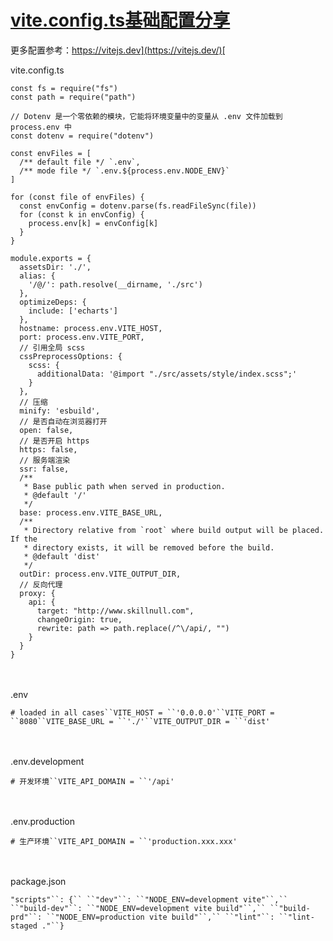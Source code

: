 # [vite.config.ts基础配置分享](https://www.cnblogs.com/Man-Dream-Necessary/p/13725049.html)

更多配置参考：[https://vitejs.dev](https://vitejs.dev/)[
](https://github.com/vitejs/vite/blob/master/src/node/config.ts)

vite.config.ts

```
const fs = require("fs")
const path = require("path")

// Dotenv 是一个零依赖的模块，它能将环境变量中的变量从 .env 文件加载到 process.env 中
const dotenv = require("dotenv")

const envFiles = [
  /** default file */ `.env`,
  /** mode file */ `.env.${process.env.NODE_ENV}`
]

for (const file of envFiles) {
  const envConfig = dotenv.parse(fs.readFileSync(file))
  for (const k in envConfig) {
    process.env[k] = envConfig[k]
  }
}

module.exports = {
  assetsDir: './',
  alias: {
    '/@/': path.resolve(__dirname, './src')
  },
  optimizeDeps: {
    include: ['echarts']
  },
  hostname: process.env.VITE_HOST,
  port: process.env.VITE_PORT,
  // 引用全局 scss
  cssPreprocessOptions: {
    scss: {
      additionalData: '@import "./src/assets/style/index.scss";'
    }
  },
  // 压缩
  minify: 'esbuild',
  // 是否自动在浏览器打开
  open: false,
  // 是否开启 https
  https: false,
  // 服务端渲染
  ssr: false,
  /**
   * Base public path when served in production.
   * @default '/'
   */
  base: process.env.VITE_BASE_URL,
  /**
   * Directory relative from `root` where build output will be placed. If the
   * directory exists, it will be removed before the build.
   * @default 'dist'
   */
  outDir: process.env.VITE_OUTPUT_DIR,
  // 反向代理
  proxy: {
    api: {
      target: "http://www.skillnull.com",
      changeOrigin: true,
      rewrite: path => path.replace(/^\/api/, "")
    }
  }
}
```

　　

.env

```
# loaded in all cases``VITE_HOST = ``'0.0.0.0'``VITE_PORT = ``8080``VITE_BASE_URL = ``'./'``VITE_OUTPUT_DIR = ``'dist'
```

　　

.env.development

```
# 开发环境``VITE_API_DOMAIN = ``'/api'
```

　　

.env.production

```
# 生产环境``VITE_API_DOMAIN = ``'production.xxx.xxx'
```

　　

package.json

```
"scripts"``: {`` ``"dev"``: ``"NODE_ENV=development vite"``,`` ``"build-dev"``: ``"NODE_ENV=development vite build"``,`` ``"build-prd"``: ``"NODE_ENV=production vite build"``,`` ``"lint"``: ``"lint-staged ."``}
```

　　